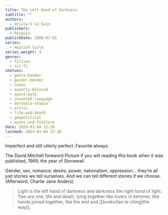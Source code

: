 ```yaml
---
title: The Left Hand of Darkness
subtitle: ""
authors:
  - Ursula K Le Guin
publishers:
  - Penguin
publishDate: 2000-07-01
series:
  - Hainish Cycle
series_weight: 4
genres:
  - fiction
  - sci-fi
shelves:
  - genre-bender
  - gender-bender
  - canon
  - queerly-beloved
  - space-walk
  - invented-language
  - dystopia-utopia
  - arctic
  - life-and-death
  - geopolitical
  - myths-and-folklore
date: 2024-01-04 22:28
lastmod: 2024-01-04 22:28
---
```

Imperfect and still utterly perfect. Favorite always.

The David Mitchell foreword 
Picture if you will reading this book when it was published, 1969, the year of Stonewall

Gender, sex, romance, desire, power, nationalism, oppression… they’re all just stories we tell ourselves. And we can tell different stories if we choose. (Afterword, Charlie Jane Anders)

> Light is the left hand of darkness 
> and darkness the right hand of light.  
> Two are one, life and death, lying 
> together like lovers in kemmer, 
> like hands joined together, 
> like the end and [[books/tao te ching|the way]]. 